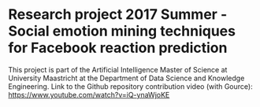 # Research project 2017 Summer - Social emotion mining techniques for Facebook reaction prediction
This project is part of the Artificial Intelligence Master of Science at University Maastricht at the Department of Data Science and Knowledge Engineering.
Link to the Github repository contribution video (with Gource): https://www.youtube.com/watch?v=iQ-ynaWjoKE